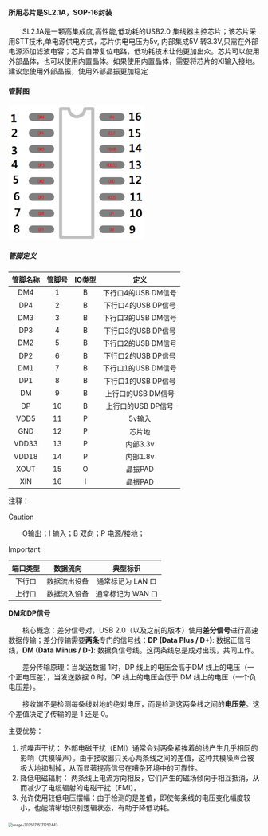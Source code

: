 #### 所用芯片是SL2.1A，SOP-16封装

&emsp;&emsp;SL2.1A是一颗高集成度,高性能,低功耗的USB2.0 集线器主控芯片；该芯片采用STT技术,单电源供电方式，芯片供电电压为5v, 内部集成5V 转3.3V,只需在外部电源添加滤波电容；芯片自带复位电路，低功耗技术让他更加出众。芯片可以使用外部晶体，也可以使用内置晶体。如果使用内置晶体，需要将芯片的XI输入接地。建议您使用外部晶振，使用外部晶振更加稳定

#### 管脚图

<img src="pic/屏幕截图 2025-07-16 091211.png" alt="屏幕截图 2025-07-16 091211" style="zoom:40%;" />

##### 管脚定义

| 管脚名称 | 管脚号 | IO类型 |        定义         |
| :------: | :----: | :----: | :-----------------: |
|   DM4    |   1    |   B    | 下行口4的USB DM信号 |
|   DP4    |   2    |   B    | 下行口4的USB DP信号 |
|   DM3    |   3    |   B    | 下行口3的USB DM信号 |
|   DP3    |   4    |   B    | 下行口3的USB DP信号 |
|   DM2    |   5    |   B    | 下行口2的USB DM信号 |
|   DP2    |   6    |   B    | 下行口2的USB DP信号 |
|   DM1    |   7    |   B    | 下行口1的USB DM信号 |
|   DP1    |   8    |   B    | 下行口1的USB DP信号 |
|    DM    |   9    |   B    | 上行口的USB DM信号  |
|    DP    |   10   |   B    | 上行口的USB DP信号  |
|   VDD5   |   11   |   P    |       5v输入        |
|   GND    |   12   |   P    |       芯片地        |
|  VDD33   |   13   |   P    |      内部3.3v       |
|  VDD18   |   14   |   P    |      内部1.8v       |
|   XOUT   |   15   |   O    |       晶振PAD       |
|   XIN    |   16   |   I    |       晶振PAD       |

注释：

> [!CAUTION]
>
> &emsp;&emsp;O输出；I 输入；B 双向；P 电源/接地；

> [!IMPORTANT]
>
> | 端口类型 |   数据流向   |     典型标识      |
> | :------: | :----------: | :---------------: |
> |  下行口  | 数据流出设备 | 通常标记为 LAN 口 |
> |  上行口  | 数据流入设备 | 通常标记为 WAN 口 |
>
> **DM和DP信号**
>
> &emsp;&emsp;核心概念：差分信号对，USB 2.0（以及之前的版本）使用**差分信号**进行高速数据传输；差分传输需要**两条**专门的信号线：**DP (Data Plus / D+)**: 数据正信号线，**DM (Data Minus / D-)**: 数据负信号线。这两条线总是成对出现，共同工作。
>
> &emsp;&emsp;差分传输原理：当发送数据 1时，DP 线上的电压会高于DM 线上的电压（一个正电压差），当发送数据 0 时，DP 线上的电压会低于 DM 线上的电压（一个负电压差）。
>
> &emsp;&emsp;接收端不是检测每条线对地的绝对电压，而是检测这两条线之间的**电压差**。这个差值决定了传输的是 1 还是 0。
>
> 主要优势：
>
> 1. 抗噪声干扰： 外部电磁干扰（EMI）通常会对两条紧挨着的线产生几乎相同的影响（共模噪声）。由于接收器只关心两条线之间的差值，这种共模噪声会被极大地抑制掉，从而显著提高信号在嘈杂环境中的可靠性。
>2. 降低电磁辐射： 两条线上电流方向相反，它们产生的磁场倾向于相互抵消，从而减少了电缆辐射的电磁干扰（EMI）。
> 3. 允许使用较低电压摆幅：由于检测的是差值，即使每条线的电压变化幅度较小，也能清晰地识别逻辑状态，有助于降低功耗。

<img src="C:\Users\14816\AppData\Roaming\Typora\typora-user-images\image-20250715171252443.png" alt="image-20250715171252443" style="zoom:50%;" />



 
